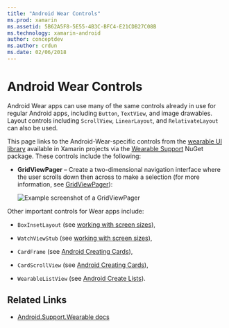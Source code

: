 ```yaml
---
title: "Android Wear Controls"
ms.prod: xamarin
ms.assetid: 5B62A5F8-5E55-4B3C-BFC4-E21CDB27C08B
ms.technology: xamarin-android
author: conceptdev
ms.author: crdun
ms.date: 02/06/2018
---
```


# Android Wear Controls

Android Wear apps can use many of the same controls already in use for
regular Android apps, including `Button`, `TextView`, and image
drawables. Layout controls including `ScrollView`, `LinearLayout`, and
`RelativateLayout` can also be used.

This page links to the Android-Wear-specific controls from the 
[wearable UI library](https://developer.android.com/training/wearables/apps/layouts.html#UiLibrary) 
available in Xamarin projects via the 
[Wearable Support](https://www.nuget.org/packages/Xamarin.Android.Wear/) 
NuGet package. These controls include the following:

- **GridViewPager** &ndash; Create a two-dimensional navigation
    interface where the user scrolls down then across to make a
    selection (for more information, see
    [GridViewPager](~/android/wear/user-interface/controls/gridviewpager.md)):

    ![Example screenshot of a GridViewPager](images/gridviewpager.png)

Other important controls for Wear apps include:

* `BoxInsetLayout` (see [working with screen sizes](~/android/wear/screen-sizes.md)),

* `WatchViewStub` (see [working with screen sizes](~/android/wear/screen-sizes.md)),

* `CardFrame` (see [Android Creating Cards](https://developer.android.com/training/wearables/ui/cards.html)),

* `CardScrollView` (see [Android Creating Cards](https://developer.android.com/training/wearables/ui/cards.html)),

* `WearableListView` (see [Android Create Lists](https://developer.android.com/training/wearables/ui/lists.html)).


## Related Links

- [Android.Support.Wearable docs](https://developer.android.com/reference/android/support/wearable/view/package-summary.html)
